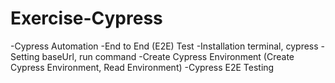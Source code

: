 # Exercise-Cypress
-Cypress Automation
-End to End (E2E) Test
-Installation terminal, cypress
-Setting baseUrl, run command
-Create Cypress Environment (Create Cypress Environment, Read Environment)
-Cypress E2E Testing
